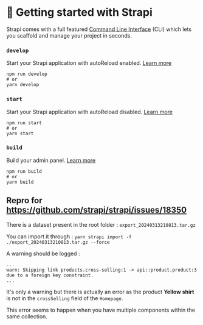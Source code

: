 # 🚀 Getting started with Strapi

Strapi comes with a full featured [Command Line Interface](https://docs.strapi.io/dev-docs/cli) (CLI) which lets you scaffold and manage your project in seconds.

### `develop`

Start your Strapi application with autoReload enabled. [Learn more](https://docs.strapi.io/dev-docs/cli#strapi-develop)

```
npm run develop
# or
yarn develop
```

### `start`

Start your Strapi application with autoReload disabled. [Learn more](https://docs.strapi.io/dev-docs/cli#strapi-start)

```
npm run start
# or
yarn start
```

### `build`

Build your admin panel. [Learn more](https://docs.strapi.io/dev-docs/cli#strapi-build)

```
npm run build
# or
yarn build
```

## Repro for https://github.com/strapi/strapi/issues/18350

There is a dataset present in the root folder : `export_20240313210813.tar.gz`

You can import it through : `yarn strapi import -f ./export_20240313210813.tar.gz --force`

A warning should be logged : 

```
...
warn: Skipping link products.cross-selling:1 -> api::product.product:3 due to a foreign key constraint.
...
```

It's only a warning but there is actually an error as the product **Yellow shirt** is not in the `crossSelling` field of the `Homepage`. 

This error seems to happen when you have multiple components within the same collection. 
